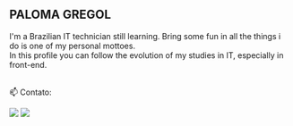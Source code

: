 <div style="margin-bottom: 10rem;">
    
##

<p align="left" width="20rem"> 

<h2>PALOMA GREGOL</h2>
    
  I'm a Brazilian IT technician still learning. Bring some fun in all the things i do is one of my personal mottoes.<br/> In this profile you can follow the evolution of my studies in IT, especially in front-end.
  </br>
  </br>

</p>

<p align="left">
  📫 Contato: 
</p>

<p align="left">
  <a target="_blank" href="https://www.linkedin.com/in/paloma-alvarenga-6b64532a5" alt="Linkedin">
  <img src="https://img.shields.io/badge/-Linkedin-0e76a8?style=flat-square&logo=Linkedin&logoColor=white&link=https://www.linkedin.com/in/paloma-alvarenga-6b64532a5" /></a>

  <a target="_blank" href="https://codepen.io/hum-hum" alt="codepen.io">
  <img src="https://img.shields.io/badge/-Codepen.io-white?style=flat-square&labelColor=white&logo=codepen&logoColor=141010&link=https://codepen.io/hum-hum"/></a>
</p>  
</div>


#  
##

<div align="center" style="width: 100vh; ">
  <img style="max-width: 23vh;  height: 25vh;"  src="https://github-readme-stats.vercel.app/api/top-langs/?username=gregol-PALOMA&count_private=true&bg_color=30,6892d5,79d1c3&title_color=fff&text_color=fff&text_size=30">
<!--   <img style="max-width: 23vh;  height: 25vh;" src="https://github-readme-stats.vercel.app/api?username=gregol-PALOMA&count_private=true&show_icons=true&bg_color=30,6892d5,79d1c3&title_color=fff&text_color=fff&include_all_commits=true&text_size=30"> -->
</div>




<!--
**gregol-PALOMA/gregol-PALOMA** is a ✨ _special_ ✨ repository because its `README.md` (this file) appears on your GitHub profile.

Here are some ideas to get you started:

- 🔭 I’m currently working on ...
- 🌱 I’m currently learning ...
- 👯 I’m looking to collaborate on ...
- 🤔 I’m looking for help with ...
- 💬 Ask me about ...
- 📫 How to reach me: ...
- 😄 Pronouns: ...
- ⚡ Fun fact: ...
-->
